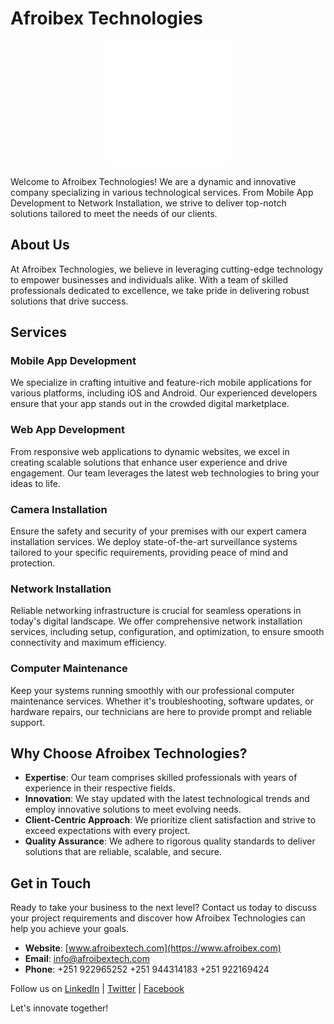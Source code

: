 # Afroibex Technologies

<p align="center">
  <img src="logo.png" alt="Afroibex Technologies Logo" width="200">
</p>

Welcome to Afroibex Technologies! We are a dynamic and innovative company specializing in various technological services. From Mobile App Development to Network Installation, we strive to deliver top-notch solutions tailored to meet the needs of our clients.

## About Us

At Afroibex Technologies, we believe in leveraging cutting-edge technology to empower businesses and individuals alike. With a team of skilled professionals dedicated to excellence, we take pride in delivering robust solutions that drive success.

## Services

### Mobile App Development

We specialize in crafting intuitive and feature-rich mobile applications for various platforms, including iOS and Android. Our experienced developers ensure that your app stands out in the crowded digital marketplace.

### Web App Development

From responsive web applications to dynamic websites, we excel in creating scalable solutions that enhance user experience and drive engagement. Our team leverages the latest web technologies to bring your ideas to life.

### Camera Installation

Ensure the safety and security of your premises with our expert camera installation services. We deploy state-of-the-art surveillance systems tailored to your specific requirements, providing peace of mind and protection.

### Network Installation

Reliable networking infrastructure is crucial for seamless operations in today's digital landscape. We offer comprehensive network installation services, including setup, configuration, and optimization, to ensure smooth connectivity and maximum efficiency.

### Computer Maintenance

Keep your systems running smoothly with our professional computer maintenance services. Whether it's troubleshooting, software updates, or hardware repairs, our technicians are here to provide prompt and reliable support.



## Why Choose Afroibex Technologies?

- **Expertise**: Our team comprises skilled professionals with years of experience in their respective fields.
- **Innovation**: We stay updated with the latest technological trends and employ innovative solutions to meet evolving needs.
- **Client-Centric Approach**: We prioritize client satisfaction and strive to exceed expectations with every project.
- **Quality Assurance**: We adhere to rigorous quality standards to deliver solutions that are reliable, scalable, and secure.

## Get in Touch

Ready to take your business to the next level? Contact us today to discuss your project requirements and discover how Afroibex Technologies can help you achieve your goals.

- **Website**: [www.afroibextech.com](https://www.afroibex.com)
- **Email**: info@afroibextech.com
- **Phone**: +251 922965252
             +251 944314183
             +251 922169424 

Follow us on [LinkedIn](https://www.linkedin.com/company/afroibex-technologies) | [Twitter](https://twitter.com/afroibextech) | [Facebook](https://www.facebook.com/profile.php?id=61551890518044)

Let's innovate together!
